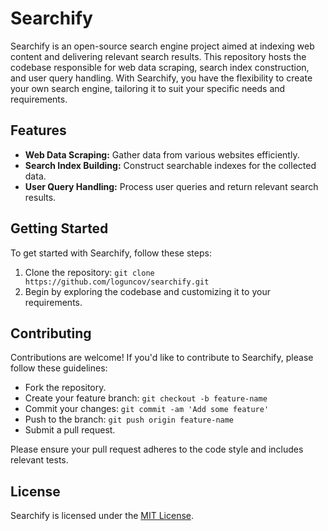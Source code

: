# Searchify

Searchify is an open-source search engine project aimed at indexing web content and delivering relevant search results. This repository hosts the codebase responsible for web data scraping, search index construction, and user query handling. With Searchify, you have the flexibility to create your own search engine, tailoring it to suit your specific needs and requirements.

## Features

- **Web Data Scraping:** Gather data from various websites efficiently.
- **Search Index Building:** Construct searchable indexes for the collected data.
- **User Query Handling:** Process user queries and return relevant search results.

## Getting Started

To get started with Searchify, follow these steps:

1. Clone the repository: `git clone https://github.com/loguncov/searchify.git`
2. Begin by exploring the codebase and customizing it to your requirements.

## Contributing

Contributions are welcome! If you'd like to contribute to Searchify, please follow these guidelines:

- Fork the repository.
- Create your feature branch: `git checkout -b feature-name`
- Commit your changes: `git commit -am 'Add some feature'`
- Push to the branch: `git push origin feature-name`
- Submit a pull request.

Please ensure your pull request adheres to the code style and includes relevant tests.

## License

Searchify is licensed under the [MIT License](LICENSE).
